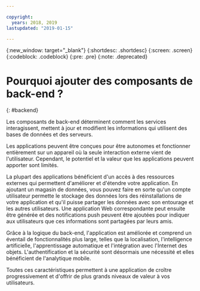 ```yaml
---

copyright:
  years: 2018, 2019
lastupdated: "2019-01-15"

---
```


{:new_window: target="_blank"}
{:shortdesc: .shortdesc}
{:screen: .screen}
{:codeblock: .codeblock}
{:pre: .pre}
{:note: .deprecated}

# Pourquoi ajouter des composants de back-end ?
{: #backend}

Les composants de back-end déterminent comment les services interagissent, mettent à jour et modifient les informations qui utilisent des bases de données et des serveurs.

Les applications peuvent être conçues pour être autonomes et fonctionner entièrement sur un appareil où la seule interaction externe vient de l'utilisateur. Cependant, le potentiel et la valeur que les applications peuvent apporter sont limités.

La plupart des applications bénéficient d'un accès à des ressources externes qui permettent d'améliorer et d'étendre votre application. En ajoutant un magasin de données, vous pouvez faire en sorte qu'un compte utilisateur permette le stockage des données lors des réinstallations de votre application et qu'il puisse partager les données avec son entourage et les autres utilisateurs. Une application Web correspondante peut ensuite être générée et des notifications push peuvent être ajoutées pour indiquer aux utilisateurs que ces informations sont partagées par leurs amis.

Grâce à la logique du back-end, l'application est améliorée et comprend un éventail de fonctionnalités plus large, telles que la localisation, l'intelligence artificielle, l'apprentissage automatique et l'intégration avec l'Internet des objets. L'authentification et la sécurité sont désormais une nécessité et elles bénéficient de l'analytique mobile.

Toutes ces caractéristiques permettent à une application de croître progressivement et d'offrir de plus grands niveaux de valeur à vos utilisateurs.
